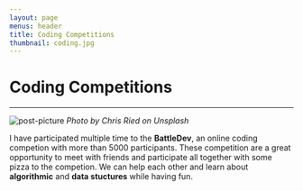 ```yaml
---
layout: page
menus: header
title: Coding Competitions
thumbnail: coding.jpg
---
```

Coding Competitions
======
***

![post-picture](/assets/img/posts/coding-cut.jpg)
*Photo by Chris Ried on Unsplash*


I have participated multiple time to the **BattleDev**, an online coding competion with more than 5000 participants. These competition are a great opportunity to meet with friends and participate all together with some pizza to the competion. We can help each other and learn about **algorithmic** and **data stuctures** while having fun.
